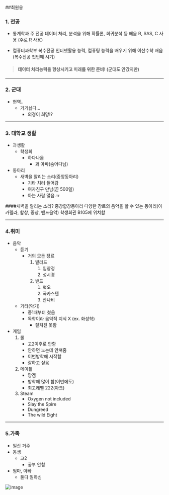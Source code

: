 ##최원웅


### 1. 전공
+ 통계학과
		주 전공
		데이터 처리, 분석을 위해
		확률론, 회귀분석 등 배움
		R, SAS, C 사용 (주로 R 사용)

+ 컴퓨터과학부
		복수전공
		인터넷활용 능력, 컴퓨팅 능력을 배우기 위해
		이산수학 배움 (복수전공 첫번째 시기)

>  #### 데이터 처리능력을 향상시키고 미래를 위한 준비! (군대도 안갔지만)

***
### 2.  군대
+ 현역..
	+ 가기싫다...
		+ 의경이 희망!?

***
### 3.  대학교 생활
+ 과생활
	+ 학생회
		+ 하다나옴
			+ 과 아싸(숨어다님)
+ 동아리
	+ 새벽을 알리는 소리(중앙동아리)
		+ 기타 치러 들어감
		+ 여자친구 만남(곧 500일)
		+ 아는 사람 많음.ㅠ

####새벽을 알리는 소리?
	중창합창동아리
	다양한 장르의 음악을 할 수 있는 동아리(아카펠라, 합창, 중창, 밴드음악)
	학생회관 B105에 위치함
***
### 4.취미
+ 음악
	+ 듣기
		+ 거의 모든 장르
			1. 발라드
				1. 임창정
				2. 성시경
			2.  밴드
				1. 혁오
				2. 국카스텐
				3. 잔나비
	+ 기타(악기)
		 + 중1때부터 쳤음
	 	+ 독학이라 음악적 지식 X (ex. 화성학)
			+ 잘치진 못함
+ 게임
	1. 롤
		+ 고2이후로 안함
		+ 안하면 노는데 안껴줌
		+ 이번방학에 시작함
		+ 잘하고 싶음
	2. 메이플
		+ 망겜
		+ 방학때 많이 함(이번에도)
		+ 최고레벨 222(아크)
	3. Steam
		+ Oxygen not included
		+ Slay the Spire
		+ Dungreed
		+ The wild Eight
***
### 5.가족
+ 일산 거주
+ 동생
	+ 고2
		+ 공부 안함
+ 엄마, 아빠
	+ 둘다 일하심

![image](https://user-images.githubusercontent.com/37128054/46243346-48840d00-c40e-11e8-9de6-11931560c360.jpg)
